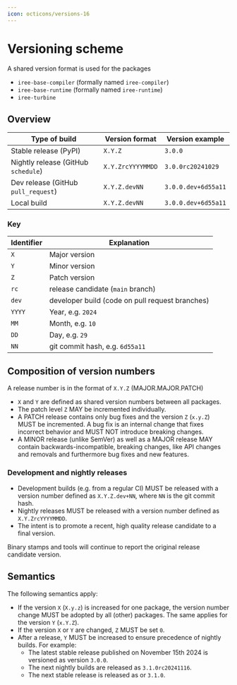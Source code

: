 ```yaml
---
icon: octicons/versions-16
---
```


# Versioning scheme

A shared version format is used for the packages

* `iree-base-compiler` (formally named `iree-compiler`)
* `iree-base-runtime` (formally named `iree-runtime`)
* `iree-turbine`

## Overview

Type of build | Version format | Version example
------------- | -------------- | ---------------
Stable release (PyPI) | `X.Y.Z` | `3.0.0`
Nightly release (GitHub `schedule`) | `X.Y.ZrcYYYYMMDD` | `3.0.0rc20241029`
Dev release (GitHub `pull_request`) | `X.Y.Z.devNN` | `3.0.0.dev+6d55a11`
Local build | `X.Y.Z.devNN` | `3.0.0.dev+6d55a11`

### Key

Identifier | Explanation
---------- | -----------
`X` | Major version
`Y` | Minor version
`Z` | Patch version
`rc` | release candidate (`main` branch)
`dev` | developer build (code on pull request branches)
`YYYY` | Year, e.g. `2024`
`MM` | Month, e.g. `10`
`DD` | Day, e.g. `29`
`NN` | git commit hash, e.g. `6d55a11`

## Composition of version numbers

A release number is in the format of `X.Y.Z` (MAJOR.MAJOR.PATCH)

* `X` and `Y` are defined as shared version numbers between all packages.
* The patch level `Z` MAY be incremented individually.
* A PATCH release contains only bug fixes and the version `Z` (`x.y.Z`) MUST be
  incremented. A bug fix is an internal change that fixes incorrect behavior
  and MUST NOT introduce breaking changes.
* A MINOR release (unlike SemVer) as well as a MAJOR release MAY contain
  backwards-incompatible, breaking changes, like API changes and removals and
  furthermore bug fixes and new features.

### Development and nightly releases

* Development builds (e.g. from a regular CI) MUST be released with a version
  number defined as `X.Y.Z.dev+NN`, where `NN` is the git commit hash.
* Nightly releases MUST be released with a version number defined as `X.Y.ZrcYYYYMMDD`.
* The intent is to promote a recent, high quality release candidate to a final
  version.

Binary stamps and tools will continue to report the original release candidate version.

## Semantics

The following semantics apply:

* If the version `X` (`X.y.z`) is increased for one package, the version number
  change MUST be adopted by all (other) packages. The same applies for the
  version `Y` (`x.Y.Z`).
* If the version `X` or `Y` are changed, `Z` MUST be set `0`.
* After a release, `Y` MUST be increased to ensure precedence of nightly builds.
  For example:
    * The latest stable release published on November 15th 2024 is versioned as
      version `3.0.0`.
    * The next nightly builds are released as `3.1.0rc20241116`.
    * The next stable release is released as or `3.1.0`.
